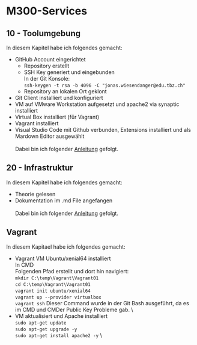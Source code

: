 # M300-Services
## 10 - Toolumgebung 
In diesem Kapitel habe ich folgendes gemacht:
- GitHub Account eingerichtet
  - Repository erstellt
  - SSH Key generiert und eingebunden \
    In der Git Konsole: \
    `ssh-keygen -t rsa -b 4096 -C "jonas.wiesendanger@edu.tbz.ch"`
  - Repository an lokalen Ort geklont
- Git Client installiert und konfiguriert
- VM auf VMware Workstation aufgesetzt und apache2 via synaptic installiert
- Virtual Box installiert (für Vagrant)
- Vagrant installiert
- Visual Studio Code mit Github verbunden, Extensions installiert und als Mardown Editor ausgewählt \
\
Dabei bin ich folgender [Anleitung](https://github.com/mc-b/M300/tree/master/10-Toolumgebung) gefolgt.

## 20 - Infrastruktur
In diesem Kapitel habe ich folgendes gemacht:
- Theorie gelesen
- Dokumentation im .md File angefangen \
\
Dabei bin ich folgender [Anleitung](https://github.com/mc-b/M300/tree/master/20-Infrastruktur) gefolgt. 

## Vagrant
In diesem Kapitael habe ich folgendes gemacht: 
- Vagrant VM Ubuntu/xenial64 installiert \
  In CMD \
  Folgenden Pfad erstellt und dort hin navigiert: \
  `mkdir C:\temp\Vagrant\Vagrant01` \
  `cd C:\temp\Vagrant\Vagrant01` \
  `vagrant init ubuntu/xenial64` \
  `vagrant up --provider virtualbox` \
  `vagrant ssh` Dieser Command wurde in der Git Bash ausgeführt, da es im CMD und CMDer Public Key Probleme gab. \
- VM aktualisiert und Apache installiert \
  `sudo apt-get update` \
  `sudo apt-get upgrade -y` \
  `sudo apt-get install apache2 -y` \  